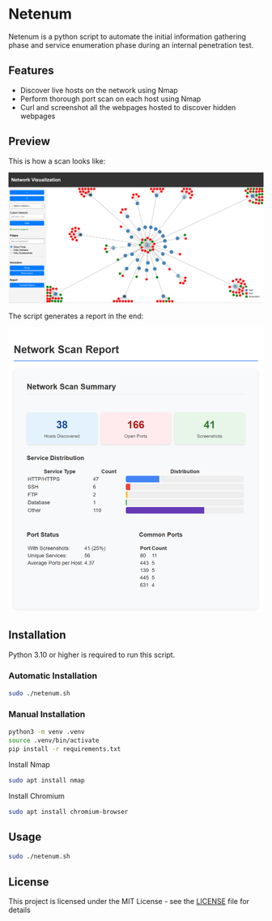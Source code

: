 # Netenum

Netenum is a python script to automate the initial information gathering phase and service enumeration phase during an internal penetration test.

## Features

- Discover live hosts on the network using Nmap
- Perform thorough port scan on each host using Nmap
- Curl and screenshot all the webpages hosted to discover hidden webpages

## Preview

This is how a scan looks like:

![Scan preview](images/home.png)

The script generates a report in the end:

![Network Scan Report](images/report.png)

## Installation

Python 3.10 or higher is required to run this script.

### Automatic Installation

```bash
sudo ./netenum.sh
```

### Manual Installation


```bash
python3 -m venv .venv
source .venv/bin/activate
pip install -r requirements.txt
```

Install Nmap

```bash
sudo apt install nmap
```

Install Chromium

```bash
sudo apt install chromium-browser
```

## Usage

```bash
sudo ./netenum.sh
```

## License

This project is licensed under the MIT License - see the [LICENSE](LICENSE) file for details
